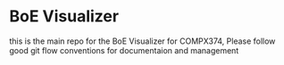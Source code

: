 # BoE Visualizer

this is the main repo for the BoE Visualizer for COMPX374, Please follow good git flow conventions for documentaion and management
